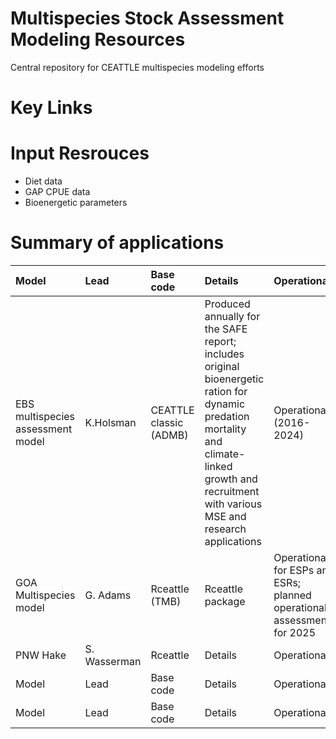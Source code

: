 # Multispecies Stock Assessment Modeling Resources
Central repository for CEATTLE multispecies modeling efforts

# Key Links

# Input Resrouces
- Diet data
- GAP CPUE data
- Bioenergetic parameters

# Summary of applications

| Model    | Lead    | Base code|Details | Operational?| Citation|
| :-------- | :---------- |  :------- |  :------- |  :------- |  :------- |  
| EBS multispecies assessment model | K.Holsman    | CEATTLE classic (ADMB)| Produced annually for the SAFE report; includes original bioenergetic ration for dynamic predation mortality and climate-linked growth and recruitment with various MSE and research applications | Operational (2016-2024) |Holsman et al. 2016, 2020, 2024|  
| GOA Multispecies model | G. Adams    | Rceattle (TMB)| Rceattle package |Operational for ESPs and ESRs; planned operational assessment for 2025| |Adams et al. 2020, 2024|  
| PNW Hake    | S. Wasserman    | Rceattle|Details | Operational?| Citation|  
| Model    | Lead    | Base code|Details | Operational?| Citation|  
| Model    | Lead    | Base code|Details | Operational?| Citation|  

